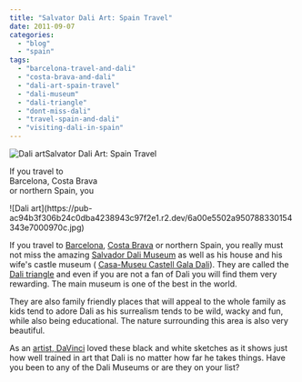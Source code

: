 ```yaml
---
title: "Salvator Dali Art: Spain Travel"
date: 2011-09-07
categories: 
  - "blog"
  - "spain"
tags: 
  - "barcelona-travel-and-dali"
  - "costa-brava-and-dali"
  - "dali-art-spain-travel"
  - "dali-museum"
  - "dali-triangle"
  - "dont-miss-dali"
  - "travel-spain-and-dali"
  - "visiting-dali-in-spain"
---
```


![Dali art](https://pub-ac94b3f306b24c0dba4238943c97f2e1.r2.dev/6a00e5502a95078833014e8a5e58ee970d.jpg)Salvator Dali Art: Spain Travel

If you travel to  
Barcelona, Costa Brava  
or northern Spain, you

<!--more--> ![Dali art](https://pub-ac94b3f306b24c0dba4238943c97f2e1.r2.dev/6a00e5502a950788330154343e7000970c.jpg)  
  
If you travel to [Barcelona](http://soultravelers3new.local/2007/05/barcelona-beach.html "Barcelona beach resort"), [Costa Brava](http://soultravelers3new.local/2009/07/top-10-costa-brava-secret-gems-spain.html "Costa Brava travel") or northern Spain, you really must not miss the amazing [Salvador Dali Museum](http://soultravelers3new.local/2006/10/dali-musee-hot.html "salvador dali museum") as well as his house and his wife's castle museum ( [Casa-Museu Castell Gala Dali](http://www.tripadvisor.co.uk/Attraction_Review-g2216488-d274043-Reviews-Dali_Gala_Castle_Museum_House_Castell_de_Pubol-Pubol_Catalonia.html "dali gala museum")). They are called the [Dali triangle](http://www.timesonline.co.uk/tol/travel/holiday_type/arts/article1889090.ece "dali triangle") and even if you are not a fan of Dali you will find them very rewarding. The main museum is one of the best in the world.  
  
They are also family friendly places that will appeal to the whole family as kids tend to adore Dali as his surrealism tends to be wild, wacky and fun, while also being educational. The nature surrounding this area is also very beautiful.  
  
As an [artist, DaVinci](http://soultravelers3new.local/2007/02/davincis-art.html "artist, Davinci art") loved these black and white sketches as it shows just how well trained in art that Dali is no matter how far he takes things. Have you been to any of the Dali Museums or are they on your list?
